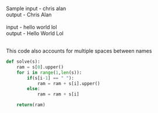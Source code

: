 Sample input - chris alan<br>
output - Chris Alan<br>
<br>
input - hello    world  lol<br>
output - Hello    World  Lol<br>

<br>
This code also accounts for multiple spaces between names 

```python
def solve(s):
    ram = s[0].upper()
    for i in range(1,len(s)):
        if(s[i-1] == " "):
            ram = ram + s[i].upper()
        else:
            ram = ram + s[i]

    return(ram)
```
